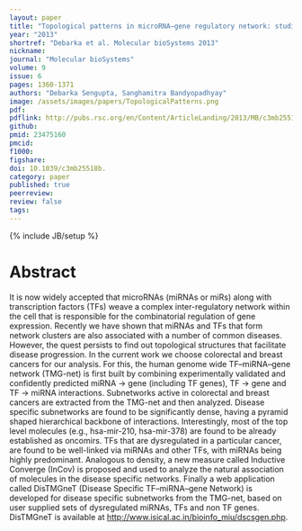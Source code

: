 ```yaml
---
layout: paper
title: "Topological patterns in microRNA–gene regulatory network: studies in colorectal and breast cancer"
year: "2013"
shortref: "Debarka et al. Molecular bioSystems 2013"
nickname:
journal: "Molecular bioSystems"
volume: 9
issue: 6
pages: 1360-1371
authors: "Debarka Sengupta, Sanghamitra Bandyopadhyay"
image: /assets/images/papers/TopologicalPatterns.png
pdf:
pdflink: http://pubs.rsc.org/en/Content/ArticleLanding/2013/MB/c3mb25518b#!divAbstract
github:
pmid: 23475160
pmcid:
f1000:
figshare:
doi: 10.1039/c3mb25518b.
category: paper
published: true
peerreview:
review: false
tags:
---
```

{% include JB/setup %}


# Abstract

It is now widely accepted that microRNAs (miRNAs or miRs) along with transcription factors (TFs) weave a complex inter-regulatory network within the cell that is responsible for the combinatorial regulation of gene expression. Recently we have shown that miRNAs and TFs that form network clusters are also associated with a number of common diseases. However, the quest persists to find out topological structures that facilitate disease progression. In the current work we choose colorectal and breast cancers for our analysis. For this, the human genome wide TF–miRNA–gene network (TMG-net) is first built by combining experimentally validated and confidently predicted miRNA → gene (including TF genes), TF → gene and TF → miRNA interactions. Subnetworks active in colorectal and breast cancers are extracted from the TMG-net and then analyzed. Disease specific subnetworks are found to be significantly dense, having a pyramid shaped hierarchical backbone of interactions. Interestingly, most of the top level molecules (e.g., hsa-mir-210, hsa-mir-378) are found to be already established as oncomirs. TFs that are dysregulated in a particular cancer, are found to be well-linked via miRNAs and other TFs, with miRNAs being highly predominant. Analogous to density, a new measure called Inductive Converge (InCov) is proposed and used to analyze the natural association of molecules in the disease specific networks. Finally a web application called DisTMGneT (Disease Specific TF–miRNA–gene Network) is developed for disease specific subnetworks from the TMG-net, based on user supplied sets of dysregulated miRNAs, TFs and non TF genes. DisTMGneT is available at http://www.isical.ac.in/bioinfo_miu/dscsgen.php.
